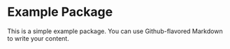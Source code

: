 
# Example Package

This is a simple example package. You can use Github-flavored Markdown to write your content.
